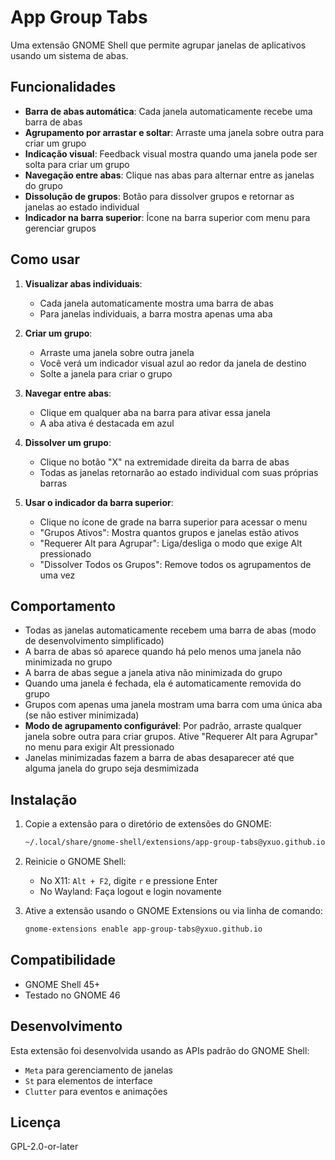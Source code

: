 # App Group Tabs

Uma extensão GNOME Shell que permite agrupar janelas de aplicativos usando um sistema de abas.

## Funcionalidades

- **Barra de abas automática**: Cada janela automaticamente recebe uma barra de abas
- **Agrupamento por arrastar e soltar**: Arraste uma janela sobre outra para criar um grupo
- **Indicação visual**: Feedback visual mostra quando uma janela pode ser solta para criar um grupo
- **Navegação entre abas**: Clique nas abas para alternar entre as janelas do grupo
- **Dissolução de grupos**: Botão para dissolver grupos e retornar as janelas ao estado individual
- **Indicador na barra superior**: Ícone na barra superior com menu para gerenciar grupos

## Como usar

1. **Visualizar abas individuais**:
   - Cada janela automaticamente mostra uma barra de abas
   - Para janelas individuais, a barra mostra apenas uma aba

2. **Criar um grupo**:
   - Arraste uma janela sobre outra janela
   - Você verá um indicador visual azul ao redor da janela de destino
   - Solte a janela para criar o grupo

3. **Navegar entre abas**:
   - Clique em qualquer aba na barra para ativar essa janela
   - A aba ativa é destacada em azul

4. **Dissolver um grupo**:
   - Clique no botão "X" na extremidade direita da barra de abas
   - Todas as janelas retornarão ao estado individual com suas próprias barras

5. **Usar o indicador da barra superior**:
   - Clique no ícone de grade na barra superior para acessar o menu
   - "Grupos Ativos": Mostra quantos grupos e janelas estão ativos
   - "Requerer Alt para Agrupar": Liga/desliga o modo que exige Alt pressionado
   - "Dissolver Todos os Grupos": Remove todos os agrupamentos de uma vez

## Comportamento

- Todas as janelas automaticamente recebem uma barra de abas (modo de desenvolvimento simplificado)
- A barra de abas só aparece quando há pelo menos uma janela não minimizada no grupo
- A barra de abas segue a janela ativa não minimizada do grupo
- Quando uma janela é fechada, ela é automaticamente removida do grupo
- Grupos com apenas uma janela mostram uma barra com uma única aba (se não estiver minimizada)
- **Modo de agrupamento configurável**: Por padrão, arraste qualquer janela sobre outra para criar grupos. Ative "Requerer Alt para Agrupar" no menu para exigir Alt pressionado
- Janelas minimizadas fazem a barra de abas desaparecer até que alguma janela do grupo seja desmimizada

## Instalação

1. Copie a extensão para o diretório de extensões do GNOME:

   ```bash
   ~/.local/share/gnome-shell/extensions/app-group-tabs@yxuo.github.io/
   ```

2. Reinicie o GNOME Shell:
   - No X11: `Alt + F2`, digite `r` e pressione Enter
   - No Wayland: Faça logout e login novamente

3. Ative a extensão usando o GNOME Extensions ou via linha de comando:

   ```bash
   gnome-extensions enable app-group-tabs@yxuo.github.io
   ```

## Compatibilidade

- GNOME Shell 45+
- Testado no GNOME 46

## Desenvolvimento

Esta extensão foi desenvolvida usando as APIs padrão do GNOME Shell:

- `Meta` para gerenciamento de janelas
- `St` para elementos de interface
- `Clutter` para eventos e animações

## Licença

GPL-2.0-or-later
